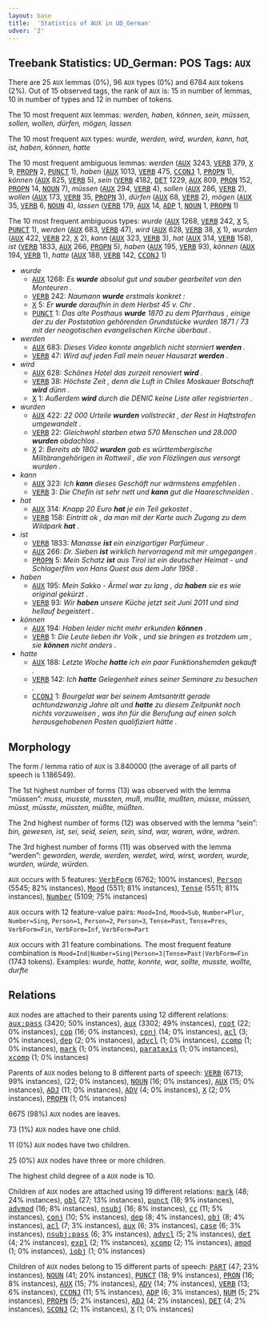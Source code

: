 ```yaml
---
layout: base
title:  'Statistics of AUX in UD_German'
udver: '2'
---
```


## Treebank Statistics: UD_German: POS Tags: `AUX`

There are 25 `AUX` lemmas (0%), 96 `AUX` types (0%) and 6784 `AUX` tokens (2%).
Out of 15 observed tags, the rank of `AUX` is: 15 in number of lemmas, 10 in number of types and 12 in number of tokens.

The 10 most frequent `AUX` lemmas: <em>werden, haben, können, sein, müssen, sollen, wollen, dürfen, mögen, lassen</em>

The 10 most frequent `AUX` types:  <em>wurde, werden, wird, wurden, kann, hat, ist, haben, können, hatte</em>

The 10 most frequent ambiguous lemmas: <em>werden</em> (<tt><a href="de-pos-AUX.html">AUX</a></tt> 3243, <tt><a href="de-pos-VERB.html">VERB</a></tt> 379, <tt><a href="de-pos-X.html">X</a></tt> 9, <tt><a href="de-pos-PROPN.html">PROPN</a></tt> 2, <tt><a href="de-pos-PUNCT.html">PUNCT</a></tt> 1), <em>haben</em> (<tt><a href="de-pos-AUX.html">AUX</a></tt> 1013, <tt><a href="de-pos-VERB.html">VERB</a></tt> 475, <tt><a href="de-pos-CCONJ.html">CCONJ</a></tt> 1, <tt><a href="de-pos-PROPN.html">PROPN</a></tt> 1), <em>können</em> (<tt><a href="de-pos-AUX.html">AUX</a></tt> 825, <tt><a href="de-pos-VERB.html">VERB</a></tt> 5), <em>sein</em> (<tt><a href="de-pos-VERB.html">VERB</a></tt> 4182, <tt><a href="de-pos-DET.html">DET</a></tt> 1229, <tt><a href="de-pos-AUX.html">AUX</a></tt> 809, <tt><a href="de-pos-PRON.html">PRON</a></tt> 152, <tt><a href="de-pos-PROPN.html">PROPN</a></tt> 14, <tt><a href="de-pos-NOUN.html">NOUN</a></tt> 7), <em>müssen</em> (<tt><a href="de-pos-AUX.html">AUX</a></tt> 294, <tt><a href="de-pos-VERB.html">VERB</a></tt> 4), <em>sollen</em> (<tt><a href="de-pos-AUX.html">AUX</a></tt> 286, <tt><a href="de-pos-VERB.html">VERB</a></tt> 2), <em>wollen</em> (<tt><a href="de-pos-AUX.html">AUX</a></tt> 173, <tt><a href="de-pos-VERB.html">VERB</a></tt> 35, <tt><a href="de-pos-PROPN.html">PROPN</a></tt> 3), <em>dürfen</em> (<tt><a href="de-pos-AUX.html">AUX</a></tt> 68, <tt><a href="de-pos-VERB.html">VERB</a></tt> 2), <em>mögen</em> (<tt><a href="de-pos-AUX.html">AUX</a></tt> 35, <tt><a href="de-pos-VERB.html">VERB</a></tt> 6, <tt><a href="de-pos-NOUN.html">NOUN</a></tt> 4), <em>lassen</em> (<tt><a href="de-pos-VERB.html">VERB</a></tt> 179, <tt><a href="de-pos-AUX.html">AUX</a></tt> 14, <tt><a href="de-pos-ADP.html">ADP</a></tt> 1, <tt><a href="de-pos-NOUN.html">NOUN</a></tt> 1, <tt><a href="de-pos-PROPN.html">PROPN</a></tt> 1)

The 10 most frequent ambiguous types:  <em>wurde</em> (<tt><a href="de-pos-AUX.html">AUX</a></tt> 1268, <tt><a href="de-pos-VERB.html">VERB</a></tt> 242, <tt><a href="de-pos-X.html">X</a></tt> 5, <tt><a href="de-pos-PUNCT.html">PUNCT</a></tt> 1), <em>werden</em> (<tt><a href="de-pos-AUX.html">AUX</a></tt> 683, <tt><a href="de-pos-VERB.html">VERB</a></tt> 47), <em>wird</em> (<tt><a href="de-pos-AUX.html">AUX</a></tt> 628, <tt><a href="de-pos-VERB.html">VERB</a></tt> 38, <tt><a href="de-pos-X.html">X</a></tt> 1), <em>wurden</em> (<tt><a href="de-pos-AUX.html">AUX</a></tt> 422, <tt><a href="de-pos-VERB.html">VERB</a></tt> 22, <tt><a href="de-pos-X.html">X</a></tt> 2), <em>kann</em> (<tt><a href="de-pos-AUX.html">AUX</a></tt> 323, <tt><a href="de-pos-VERB.html">VERB</a></tt> 3), <em>hat</em> (<tt><a href="de-pos-AUX.html">AUX</a></tt> 314, <tt><a href="de-pos-VERB.html">VERB</a></tt> 158), <em>ist</em> (<tt><a href="de-pos-VERB.html">VERB</a></tt> 1833, <tt><a href="de-pos-AUX.html">AUX</a></tt> 266, <tt><a href="de-pos-PROPN.html">PROPN</a></tt> 5), <em>haben</em> (<tt><a href="de-pos-AUX.html">AUX</a></tt> 195, <tt><a href="de-pos-VERB.html">VERB</a></tt> 93), <em>können</em> (<tt><a href="de-pos-AUX.html">AUX</a></tt> 194, <tt><a href="de-pos-VERB.html">VERB</a></tt> 1), <em>hatte</em> (<tt><a href="de-pos-AUX.html">AUX</a></tt> 188, <tt><a href="de-pos-VERB.html">VERB</a></tt> 142, <tt><a href="de-pos-CCONJ.html">CCONJ</a></tt> 1)


* <em>wurde</em>
  * <tt><a href="de-pos-AUX.html">AUX</a></tt> 1268: <em>Es <b>wurde</b> absolut gut und sauber gearbeitet von den Monteuren .</em>
  * <tt><a href="de-pos-VERB.html">VERB</a></tt> 242: <em>Naumann <b>wurde</b> erstmals konkret :</em>
  * <tt><a href="de-pos-X.html">X</a></tt> 5: <em>Er <b>wurde</b> daraufhin in dem Herbst 45 v. Chr .</em>
  * <tt><a href="de-pos-PUNCT.html">PUNCT</a></tt> 1: <em>Das alte Posthaus <b>wurde</b> 1870 zu dem Pfarrhaus , einige der zu der Poststation gehörenden Grundstücke wurden 1871 / 73 mit der neogotischen evangelischen Kirche überbaut .</em>
* <em>werden</em>
  * <tt><a href="de-pos-AUX.html">AUX</a></tt> 683: <em>Dieses Video konnte angeblich nicht storniert <b>werden</b> .</em>
  * <tt><a href="de-pos-VERB.html">VERB</a></tt> 47: <em>Wird auf jeden Fall mein neuer Hausarzt <b>werden</b> .</em>
* <em>wird</em>
  * <tt><a href="de-pos-AUX.html">AUX</a></tt> 628: <em>Schönes Hotel das zurzeit renoviert <b>wird</b> .</em>
  * <tt><a href="de-pos-VERB.html">VERB</a></tt> 38: <em>Höchste Zeit , denn die Luft in Chiles Moskauer Botschaft <b>wird</b> dünn .</em>
  * <tt><a href="de-pos-X.html">X</a></tt> 1: <em>Außerdem <b>wird</b> durch die DENIC keine Liste aller registrierten .</em>
* <em>wurden</em>
  * <tt><a href="de-pos-AUX.html">AUX</a></tt> 422: <em>22 000 Urteile <b>wurden</b> vollstreckt , der Rest in Haftstrafen umgewandelt .</em>
  * <tt><a href="de-pos-VERB.html">VERB</a></tt> 22: <em>Gleichwohl starben etwa 570 Menschen und 28.000 <b>wurden</b> obdachlos .</em>
  * <tt><a href="de-pos-X.html">X</a></tt> 2: <em>Bereits ab 1802 <b>wurden</b> gab es württembergische Militärangehörigen in Rottweil , die von Flözlingen aus versorgt wurden .</em>
* <em>kann</em>
  * <tt><a href="de-pos-AUX.html">AUX</a></tt> 323: <em>Ich <b>kann</b> dieses Geschäft nur wärmstens empfehlen .</em>
  * <tt><a href="de-pos-VERB.html">VERB</a></tt> 3: <em>Die Chefin ist sehr nett und <b>kann</b> gut die Haareschneiden .</em>
* <em>hat</em>
  * <tt><a href="de-pos-AUX.html">AUX</a></tt> 314: <em>Knapp 20 Euro <b>hat</b> je ein Teil gekostet .</em>
  * <tt><a href="de-pos-VERB.html">VERB</a></tt> 158: <em>Eintritt ok , da man mit der Karte auch Zugang zu dem Wildpark <b>hat</b> .</em>
* <em>ist</em>
  * <tt><a href="de-pos-VERB.html">VERB</a></tt> 1833: <em>Manasse <b>ist</b> ein einzigartiger Parfümeur .</em>
  * <tt><a href="de-pos-AUX.html">AUX</a></tt> 266: <em>Dr. Sieben <b>ist</b> wirklich hervorragend mit mir umgegangen .</em>
  * <tt><a href="de-pos-PROPN.html">PROPN</a></tt> 5: <em>Mein Schatz <b>ist</b> aus Tirol ist ein deutscher Heimat - und Schlagerfilm von Hans Quest aus dem Jahr 1958 .</em>
* <em>haben</em>
  * <tt><a href="de-pos-AUX.html">AUX</a></tt> 195: <em>Mein Sakko - Ärmel war zu lang , da <b>haben</b> sie es wie original gekürzt .</em>
  * <tt><a href="de-pos-VERB.html">VERB</a></tt> 93: <em>Wir <b>haben</b> unsere Küche jetzt seit Juni 2011 und sind hellauf begeistert .</em>
* <em>können</em>
  * <tt><a href="de-pos-AUX.html">AUX</a></tt> 194: <em>Haben leider nicht mehr erkunden <b>können</b> .</em>
  * <tt><a href="de-pos-VERB.html">VERB</a></tt> 1: <em>Die Leute lieben ihr Volk , und sie bringen es trotzdem um , sie <b>können</b> nicht anders .</em>
* <em>hatte</em>
  * <tt><a href="de-pos-AUX.html">AUX</a></tt> 188: <em>Letzte Woche <b>hatte</b> ich ein paar Funktionshemden gekauft .</em>
  * <tt><a href="de-pos-VERB.html">VERB</a></tt> 142: <em>Ich <b>hatte</b> Gelegenheit eines seiner Seminare zu besuchen .</em>
  * <tt><a href="de-pos-CCONJ.html">CCONJ</a></tt> 1: <em>Bourgelat war bei seinem Amtsantritt gerade achtundzwanzig Jahre alt und <b>hatte</b> zu diesem Zeitpunkt noch nichts vorzuweisen , was ihn für die Berufung auf einen solch herausgehobenen Posten qualifiziert hätte .</em>

## Morphology

The form / lemma ratio of `AUX` is 3.840000 (the average of all parts of speech is 1.186549).

The 1st highest number of forms (13) was observed with the lemma “müssen”: <em>muss, musste, mussten, muß, mußte, mußten, müsse, müssen, müsst, müsste, müssten, müßte, müßten</em>.

The 2nd highest number of forms (12) was observed with the lemma “sein”: <em>bin, gewesen, ist, sei, seid, seien, sein, sind, war, waren, wäre, wären</em>.

The 3rd highest number of forms (11) was observed with the lemma “werden”: <em>geworden, werde, werden, werdet, wird, wirst, worden, wurde, wurden, würde, würden</em>.

`AUX` occurs with 5 features: <tt><a href="de-feat-VerbForm.html">VerbForm</a></tt> (6762; 100% instances), <tt><a href="de-feat-Person.html">Person</a></tt> (5545; 82% instances), <tt><a href="de-feat-Mood.html">Mood</a></tt> (5511; 81% instances), <tt><a href="de-feat-Tense.html">Tense</a></tt> (5511; 81% instances), <tt><a href="de-feat-Number.html">Number</a></tt> (5109; 75% instances)

`AUX` occurs with 12 feature-value pairs: `Mood=Ind`, `Mood=Sub`, `Number=Plur`, `Number=Sing`, `Person=1`, `Person=2`, `Person=3`, `Tense=Past`, `Tense=Pres`, `VerbForm=Fin`, `VerbForm=Inf`, `VerbForm=Part`

`AUX` occurs with 31 feature combinations.
The most frequent feature combination is `Mood=Ind|Number=Sing|Person=3|Tense=Past|VerbForm=Fin` (1743 tokens).
Examples: <em>wurde, hatte, konnte, war, sollte, musste, wollte, durfte</em>


## Relations

`AUX` nodes are attached to their parents using 12 different relations: <tt><a href="de-dep-aux-pass.html">aux:pass</a></tt> (3420; 50% instances), <tt><a href="de-dep-aux.html">aux</a></tt> (3302; 49% instances), <tt><a href="de-dep-root.html">root</a></tt> (22; 0% instances), <tt><a href="de-dep-cop.html">cop</a></tt> (16; 0% instances), <tt><a href="de-dep-conj.html">conj</a></tt> (14; 0% instances), <tt><a href="de-dep-acl.html">acl</a></tt> (3; 0% instances), <tt><a href="de-dep-dep.html">dep</a></tt> (2; 0% instances), <tt><a href="de-dep-advcl.html">advcl</a></tt> (1; 0% instances), <tt><a href="de-dep-ccomp.html">ccomp</a></tt> (1; 0% instances), <tt><a href="de-dep-mark.html">mark</a></tt> (1; 0% instances), <tt><a href="de-dep-parataxis.html">parataxis</a></tt> (1; 0% instances), <tt><a href="de-dep-xcomp.html">xcomp</a></tt> (1; 0% instances)

Parents of `AUX` nodes belong to 8 different parts of speech: <tt><a href="de-pos-VERB.html">VERB</a></tt> (6713; 99% instances),  (22; 0% instances), <tt><a href="de-pos-NOUN.html">NOUN</a></tt> (16; 0% instances), <tt><a href="de-pos-AUX.html">AUX</a></tt> (15; 0% instances), <tt><a href="de-pos-ADJ.html">ADJ</a></tt> (11; 0% instances), <tt><a href="de-pos-ADV.html">ADV</a></tt> (4; 0% instances), <tt><a href="de-pos-X.html">X</a></tt> (2; 0% instances), <tt><a href="de-pos-PROPN.html">PROPN</a></tt> (1; 0% instances)

6675 (98%) `AUX` nodes are leaves.

73 (1%) `AUX` nodes have one child.

11 (0%) `AUX` nodes have two children.

25 (0%) `AUX` nodes have three or more children.

The highest child degree of a `AUX` node is 10.

Children of `AUX` nodes are attached using 19 different relations: <tt><a href="de-dep-mark.html">mark</a></tt> (48; 24% instances), <tt><a href="de-dep-obl.html">obl</a></tt> (27; 13% instances), <tt><a href="de-dep-punct.html">punct</a></tt> (18; 9% instances), <tt><a href="de-dep-advmod.html">advmod</a></tt> (16; 8% instances), <tt><a href="de-dep-nsubj.html">nsubj</a></tt> (16; 8% instances), <tt><a href="de-dep-cc.html">cc</a></tt> (11; 5% instances), <tt><a href="de-dep-conj.html">conj</a></tt> (10; 5% instances), <tt><a href="de-dep-dep.html">dep</a></tt> (8; 4% instances), <tt><a href="de-dep-obj.html">obj</a></tt> (8; 4% instances), <tt><a href="de-dep-acl.html">acl</a></tt> (7; 3% instances), <tt><a href="de-dep-aux.html">aux</a></tt> (6; 3% instances), <tt><a href="de-dep-case.html">case</a></tt> (6; 3% instances), <tt><a href="de-dep-nsubj-pass.html">nsubj:pass</a></tt> (6; 3% instances), <tt><a href="de-dep-advcl.html">advcl</a></tt> (5; 2% instances), <tt><a href="de-dep-det.html">det</a></tt> (4; 2% instances), <tt><a href="de-dep-expl.html">expl</a></tt> (2; 1% instances), <tt><a href="de-dep-xcomp.html">xcomp</a></tt> (2; 1% instances), <tt><a href="de-dep-amod.html">amod</a></tt> (1; 0% instances), <tt><a href="de-dep-iobj.html">iobj</a></tt> (1; 0% instances)

Children of `AUX` nodes belong to 15 different parts of speech: <tt><a href="de-pos-PART.html">PART</a></tt> (47; 23% instances), <tt><a href="de-pos-NOUN.html">NOUN</a></tt> (41; 20% instances), <tt><a href="de-pos-PUNCT.html">PUNCT</a></tt> (18; 9% instances), <tt><a href="de-pos-PRON.html">PRON</a></tt> (16; 8% instances), <tt><a href="de-pos-AUX.html">AUX</a></tt> (15; 7% instances), <tt><a href="de-pos-ADV.html">ADV</a></tt> (14; 7% instances), <tt><a href="de-pos-VERB.html">VERB</a></tt> (13; 6% instances), <tt><a href="de-pos-CCONJ.html">CCONJ</a></tt> (11; 5% instances), <tt><a href="de-pos-ADP.html">ADP</a></tt> (6; 3% instances), <tt><a href="de-pos-NUM.html">NUM</a></tt> (5; 2% instances), <tt><a href="de-pos-PROPN.html">PROPN</a></tt> (5; 2% instances), <tt><a href="de-pos-ADJ.html">ADJ</a></tt> (4; 2% instances), <tt><a href="de-pos-DET.html">DET</a></tt> (4; 2% instances), <tt><a href="de-pos-SCONJ.html">SCONJ</a></tt> (2; 1% instances), <tt><a href="de-pos-X.html">X</a></tt> (1; 0% instances)

